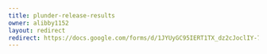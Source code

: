 ```yaml
---
title: plunder-release-results
owner: alibby1152
layout: redirect
redirect: https://docs.google.com/forms/d/1JYUyGC95IERT1TX_dz2cJoclIY-7HqCrEst1O68YrJc/viewform
---
```

